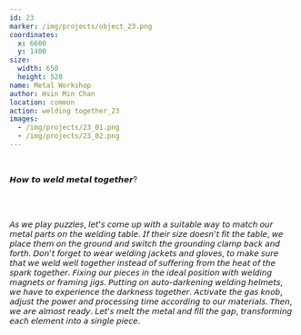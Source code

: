 ```yaml
---
id: 23
marker: /img/projects/object_23.png
coordinates:
  x: 6600
  y: 1400
size:
  width: 650
  height: 520
name: Metal Workshop
author: Hsin Min Chan
location: common
action: welding together_23
images:
  - /img/projects/23_01.png
  - /img/projects/23_02.png
---
```

<br>

𝙃𝙤𝙬 𝙩𝙤 𝙬𝙚𝙡𝙙 𝙢𝙚𝙩𝙖𝙡 𝙩𝙤𝙜𝙚𝙩𝙝𝙚𝙧?

<br>

<br>

𝘈𝘴 𝘸𝘦 𝘱𝘭𝘢𝘺 𝘱𝘶𝘻𝘻𝘭𝘦𝘴, 𝘭𝘦𝘵'𝘴 𝘤𝘰𝘮𝘦 𝘶𝘱 𝘸𝘪𝘵𝘩 𝘢 𝘴𝘶𝘪𝘵𝘢𝘣𝘭𝘦 𝘸𝘢𝘺 𝘵𝘰 𝘮𝘢𝘵𝘤𝘩 𝘰𝘶𝘳 𝘮𝘦𝘵𝘢𝘭 𝘱𝘢𝘳𝘵𝘴 𝘰𝘯 𝘵𝘩𝘦 𝘸𝘦𝘭𝘥𝘪𝘯𝘨 𝘵𝘢𝘣𝘭𝘦. 𝘐𝘧 𝘵𝘩𝘦𝘪𝘳 𝘴𝘪𝘻𝘦 𝘥𝘰𝘦𝘴𝘯'𝘵 𝘧𝘪𝘵 𝘵𝘩𝘦 𝘵𝘢𝘣𝘭𝘦, 𝘸𝘦 𝘱𝘭𝘢𝘤𝘦 𝘵𝘩𝘦𝘮 𝘰𝘯 𝘵𝘩𝘦 𝘨𝘳𝘰𝘶𝘯𝘥 𝘢𝘯𝘥 𝘴𝘸𝘪𝘵𝘤𝘩 𝘵𝘩𝘦 𝘨𝘳𝘰𝘶𝘯𝘥𝘪𝘯𝘨 𝘤𝘭𝘢𝘮𝘱 𝘣𝘢𝘤𝘬 𝘢𝘯𝘥 𝘧𝘰𝘳𝘵𝘩. 𝘋𝘰𝘯'𝘵 𝘧𝘰𝘳𝘨𝘦𝘵 𝘵𝘰 𝘸𝘦𝘢𝘳 𝘸𝘦𝘭𝘥𝘪𝘯𝘨 𝘫𝘢𝘤𝘬𝘦𝘵𝘴 𝘢𝘯𝘥 𝘨𝘭𝘰𝘷𝘦𝘴, 𝘵𝘰 𝘮𝘢𝘬𝘦 𝘴𝘶𝘳𝘦 𝘵𝘩𝘢𝘵 𝘸𝘦 𝘸𝘦𝘭𝘥 𝘸𝘦𝘭𝘭 𝘵𝘰𝘨𝘦𝘵𝘩𝘦𝘳 𝘪𝘯𝘴𝘵𝘦𝘢𝘥 𝘰𝘧 𝘴𝘶𝘧𝘧𝘦𝘳𝘪𝘯𝘨 𝘧𝘳𝘰𝘮 𝘵𝘩𝘦 𝘩𝘦𝘢𝘵 𝘰𝘧 𝘵𝘩𝘦 𝘴𝘱𝘢𝘳𝘬 𝘵𝘰𝘨𝘦𝘵𝘩𝘦𝘳. 𝘍𝘪𝘹𝘪𝘯𝘨 𝘰𝘶𝘳 𝘱𝘪𝘦𝘤𝘦𝘴 𝘪𝘯 𝘵𝘩𝘦 𝘪𝘥𝘦𝘢𝘭 𝘱𝘰𝘴𝘪𝘵𝘪𝘰𝘯 𝘸𝘪𝘵𝘩 𝘸𝘦𝘭𝘥𝘪𝘯𝘨 𝘮𝘢𝘨𝘯𝘦𝘵𝘴 𝘰𝘳 𝘧𝘳𝘢𝘮𝘪𝘯𝘨 𝘫𝘪𝘨𝘴. 𝘗𝘶𝘵𝘵𝘪𝘯𝘨 𝘰𝘯 𝘢𝘶𝘵𝘰-𝘥𝘢𝘳𝘬𝘦𝘯𝘪𝘯𝘨 𝘸𝘦𝘭𝘥𝘪𝘯𝘨 𝘩𝘦𝘭𝘮𝘦𝘵𝘴, 𝘸𝘦 𝘩𝘢𝘷𝘦 𝘵𝘰 𝘦𝘹𝘱𝘦𝘳𝘪𝘦𝘯𝘤𝘦 𝘵𝘩𝘦 𝘥𝘢𝘳𝘬𝘯𝘦𝘴𝘴 𝘵𝘰𝘨𝘦𝘵𝘩𝘦𝘳. 𝘈𝘤𝘵𝘪𝘷𝘢𝘵𝘦 𝘵𝘩𝘦 𝘨𝘢𝘴 𝘬𝘯𝘰𝘣, 𝘢𝘥𝘫𝘶𝘴𝘵 𝘵𝘩𝘦 𝘱𝘰𝘸𝘦𝘳 𝘢𝘯𝘥 𝘱𝘳𝘰𝘤𝘦𝘴𝘴𝘪𝘯𝘨 𝘵𝘪𝘮𝘦 𝘢𝘤𝘤𝘰𝘳𝘥𝘪𝘯𝘨 𝘵𝘰 𝘰𝘶𝘳 𝘮𝘢𝘵𝘦𝘳𝘪𝘢𝘭𝘴. 𝘛𝘩𝘦𝘯, 𝘸𝘦 𝘢𝘳𝘦 𝘢𝘭𝘮𝘰𝘴𝘵 𝘳𝘦𝘢𝘥𝘺. 𝘓𝘦𝘵'𝘴 𝘮𝘦𝘭𝘵 𝘵𝘩𝘦 𝘮𝘦𝘵𝘢𝘭 𝘢𝘯𝘥 𝘧𝘪𝘭𝘭 𝘵𝘩𝘦 𝘨𝘢𝘱, 𝘵𝘳𝘢𝘯𝘴𝘧𝘰𝘳𝘮𝘪𝘯𝘨 𝘦𝘢𝘤𝘩 𝘦𝘭𝘦𝘮𝘦𝘯𝘵 𝘪𝘯𝘵𝘰 𝘢 𝘴𝘪𝘯𝘨𝘭𝘦 𝘱𝘪𝘦𝘤𝘦.

<br>

<br>
